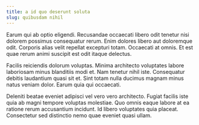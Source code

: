 ```yaml
---
title: a id quo deserunt soluta
slug: quibusdam nihil
---
```


Earum qui ab optio eligendi. Recusandae occaecati libero odit tenetur nisi dolorem possimus consequatur rerum. Enim dolores libero aut doloremque odit. Corporis alias velit repellat excepturi totam. Occaecati at omnis. Et est quae rerum animi suscipit est odit itaque delectus.

Facilis reiciendis dolorum voluptas. Minima architecto voluptates labore laboriosam minus blanditiis modi et. Nam tenetur nihil iste. Consequatur debitis laudantium quasi sit et. Sint totam nulla ducimus magnam minus natus veniam dolor. Earum quia qui occaecati.

Deleniti beatae eveniet adipisci vel vero vero architecto. Fugiat facilis iste quia ab magni tempore voluptas molestiae. Quo omnis eaque labore at ea ratione rerum accusantium incidunt. Id libero voluptates quia placeat. Consectetur sed distinctio nemo quae eveniet quasi ullam.
